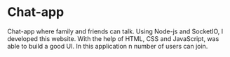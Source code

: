 # Chat-app
Chat-app where family and friends can talk. Using Node-js and SocketIO, I developed this website. With the help of HTML, CSS and JavaScript, was able to build a good UI. In this application n number of users can join.
